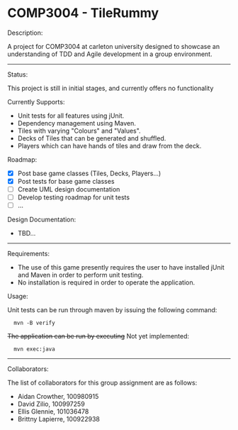 # COMP3004 - TileRummy

Description:

  A project for COMP3004 at carleton university designed to showcase an understanding of TDD and Agile development in a group environment.

***

Status:
  
   This project is still in initial stages, and currently offers no functionality
   
   Currently Supports:
   
   - Unit tests for all features using jUnit.
   - Dependency management using Maven.
   - Tiles with varying "Colours" and "Values".
   - Decks of Tiles that can be generated and shuffled.
   - Players which can have hands of tiles and draw from the deck.

Roadmap:

   - [x] Post base game classes (Tiles, Decks, Players...)
   - [X] Post tests for base game classes
   - [ ] Create UML design documentation
   - [ ] Develop testing roadmap for unit tests
   - [ ] ...
   
Design Documentation:

   - TBD...
   
***
   
Requirements:

   - The use of this game presently requires the user to have installed jUnit and Maven in order to perform unit testing.
   - No installation is required in order to operate the application.
   
Usage:

   Unit tests can be run through maven by issuing the following command:
    
      mvn -B verify
      
   ~~The application can be run by executing~~ Not yet implemented:
   
      mvn exec:java
      
***
      
Collaborators:

   The list of collaborators for this group assignment are as follows:
    
   - Aidan Crowther, 100980915
   - David Zilio, 100997259
   - Ellis Glennie, 101036478
   - Brittny Lapierre, 100922938
